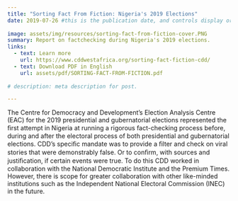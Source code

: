 ```yaml
---
title: "Sorting Fact From Fiction: Nigeria's 2019 Elections"
date: 2019-07-26 #this is the publication date, and controls display order.
 
image: assets/img/resources/sorting-fact-from-fiction-cover.PNG 
summary: Report on factchecking during Nigeria's 2019 elections.
links:
  - text: Learn more
    url: https://www.cddwestafrica.org/sorting-fact-fiction-cdd/
  - text: Download PDF in English
    url: assets/pdf/SORTING-FACT-FROM-FICTION.pdf
    
# description: meta description for post.

---
```


The Centre for Democracy and Development’s Election Analysis Centre (EAC) for the 2019 presidential and gubernatorial elections represented the ﬁrst attempt in Nigeria at running a rigorous fact-checking process before, during and after the electoral process of both presidential and gubernatorial elections. CDD’s speciﬁc mandate was to provide a ﬁlter and check on viral stories that were demonstrably false. Or to conﬁrm, with sources and justiﬁcation, if certain events were true. To do this CDD worked in collaboration with the National Democratic Institute and the Premium Times. However, there is scope for greater collaboration with other like-minded institutions such as the Independent National Electoral Commission (INEC) in the future.

